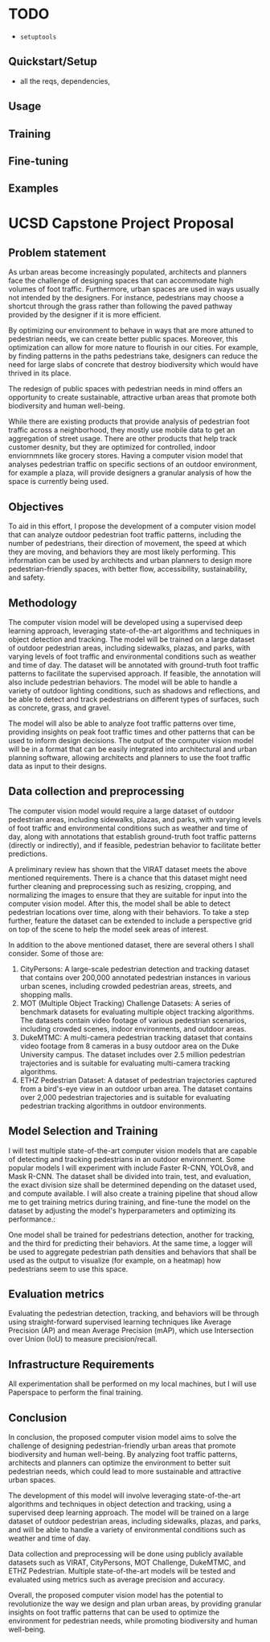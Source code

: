 # TODO
- `setuptools`

## Quickstart/Setup
- all the reqs, dependencies, 

## Usage

## Training

## Fine-tuning

## Examples


# UCSD Capstone Project Proposal
## Problem statement
As urban areas become increasingly populated, architects and planners face the challenge of designing spaces that can accommodate high volumes of foot traffic. Furthermore, urban spaces are used in ways usually not intended by the designers. For instance, pedestrians may choose a shortcut through the grass rather than following the paved pathway provided by the designer if it is more efficient. 

By optimizing our environment to behave in ways that are more attuned to pedestrian needs, we can create better public spaces. Moreover, this optimization can allow for more nature to flourish in our cities. For example, by finding patterns in the paths pedestrians take, designers can reduce the need for large slabs of concrete that destroy biodiversity which would have thrived in its place.

The redesign of public spaces with pedestrian needs in mind offers an opportunity to create sustainable, attractive urban areas that promote both biodiversity and human well-being. 

While there are existing products that provide analysis of pedestrian foot traffic across a neighborhood, they mostly use mobile data to get an aggregation of street usage. There are other products that help track customer desnity, but they are optimized for controlled, indoor enviornmnets like grocery stores. Having a computer vision model that analyses pedestrian traffic on specific sections of an outdoor environment, for example a plaza, will provide designers a granular analysis of how the space is currently being used.


## Objectives
To aid in this effort, I propose the development of a computer vision model that can analyze outdoor pedestrian foot traffic patterns, including the number of pedestrians, their direction of movement, the speed at which they are moving, and behaviors they are most likely performing. This information can be used by architects and urban planners to design more pedestrian-friendly spaces, with better flow, accessibility, sustainability, and safety. 

## Methodology
The computer vision model will be developed using a supervised deep learning approach, leveraging state-of-the-art algorithms and techniques in object detection and tracking. The model will be trained on a large dataset of outdoor pedestrian areas, including sidewalks, plazas, and parks, with varying levels of foot traffic and environmental conditions such as weather and time of day. The dataset will be annotated with ground-truth foot traffic patterns to facilitate the supervised approach. If feasible, the annotation will also include pedestrian behaviors. The model will be able to handle a variety of outdoor lighting conditions, such as shadows and reflections, and be able to detect and track pedestrians on different types of surfaces, such as concrete, grass, and gravel. 

The model will also be able to analyze foot traffic patterns over time, providing insights on peak foot traffic times and other patterns that can be used to inform design decisions. The output of the computer vision model will be in a format that can be easily integrated into architectural and urban planning software, allowing architects and planners to use the foot traffic data as input to their designs.

## Data collection and preprocessing
The computer vision model would require a large dataset of outdoor pedestrian areas, including sidewalks, plazas, and parks, with varying levels of foot traffic and environmental conditions such as weather and time of day, along with annotations that establish ground-truth foot traffic patterns (directly or indirectly), and if feasible, pedestrian behavior to facilitate better predictions.

A preliminary review has shown that the VIRAT dataset meets the above mentioned requirements. There is a chance that this dataset might need further cleaning and preprocessing such as resizing, cropping, and normalizing the images to ensure that they are suitable for input into the computer vision model. After this, the model shall be able to detect pedestrian locations over time, along with their behaviors. To take a step further, feature the dataset can be extended to include a perspective grid on top of the scene to help the model seek areas of interest. 

In addition to the above mentioned dataset, there are several others I shall consider. Some of those are:
1. CityPersons: A large-scale pedestrian detection and tracking dataset that contains over 200,000 annotated pedestrian instances in various urban scenes, including crowded pedestrian areas, streets, and shopping malls.
2. MOT (Multiple Object Tracking) Challenge Datasets: A series of benchmark datasets for evaluating multiple object tracking algorithms. The datasets contain video footage of various pedestrian scenarios, including crowded scenes, indoor environments, and outdoor areas.
3. DukeMTMC: A multi-camera pedestrian tracking dataset that contains video footage from 8 cameras in a busy outdoor area on the Duke University campus. The dataset includes over 2.5 million pedestrian trajectories and is suitable for evaluating multi-camera tracking algorithms.
4. ETHZ Pedestrian Dataset: A dataset of pedestrian trajectories captured from a bird's-eye view in an outdoor urban area. The dataset contains over 2,000 pedestrian trajectories and is suitable for evaluating pedestrian tracking algorithms in outdoor environments.

## Model Selection and Training
I will test multiple state-of-the-art computer vision models that are capable of detecting and tracking pedestrians in an outdoor environment. Some popular models I will experiment with include Faster R-CNN, YOLOv8, and Mask R-CNN. The dataset shall be divided into train, test, and evaluation, the exact division size shall be determined depending on the dataset used, and compute available. I will also create a training pipeline that shoud allow me to get training metrics during training, and fine-tune the model on the dataset by adjusting the model's hyperparameters and optimizing its performance.:

One model shall be trained for pedestrians detection, another for tracking, and the third for predicting their behaviors. At the same time, a logger will be used to aggregate pedestrian path densities and behaviors that shall be used as the output to visualize (for example, on a heatmap) how pedestrians seem to use this space.  

## Evaluation metrics
Evaluating the pedestrian detection, tracking, and behaviors will be through using straight-forward supervised learning techniques like Average Precision (AP) and mean Average Precision (mAP), which use Intersection over Union (IoU) to measure precision/recall.   

## Infrastructure Requirements
All experimentation shall be performed on my local machines, but I will use Paperspace to perform the final training.

## Conclusion
In conclusion, the proposed computer vision model aims to solve the challenge of designing pedestrian-friendly urban areas that promote biodiversity and human well-being. By analyzing foot traffic patterns, architects and planners can optimize the environment to better suit pedestrian needs, which could lead to more sustainable and attractive urban spaces.

The development of this model will involve leveraging state-of-the-art algorithms and techniques in object detection and tracking, using a supervised deep learning approach. The model will be trained on a large dataset of outdoor pedestrian areas, including sidewalks, plazas, and parks, and will be able to handle a variety of environmental conditions such as weather and time of day.

Data collection and preprocessing will be done using publicly available datasets such as VIRAT, CityPersons, MOT Challenge, DukeMTMC, and ETHZ Pedestrian. Multiple state-of-the-art models will be tested and evaluated using metrics such as average precision and accuracy.

Overall, the proposed computer vision model has the potential to revolutionize the way we design and plan urban areas, by providing granular insights on foot traffic patterns that can be used to optimize the environment for pedestrian needs, while promoting biodiversity and human well-being.